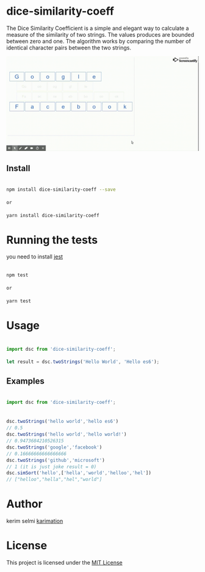 # dice-similarity-coeff

The Dice Similarity Coefficient is a simple and elegant way to calculate a measure of the similarity of two strings. 
The values produces are bounded between zero and one. 
The algorithm works by comparing the number of identical character pairs between the two strings.

<img src="screenshots/test.gif"  />


## Install

```bash

npm install dice-similarity-coeff --save

or 

yarn install dice-similarity-coeff

```

# Running the tests

you need to install <a href="https://facebook.github.io/jest/docs/en/22.1/getting-started.html">jest</a> 

```bash

npm test

or 

yarn test

```


# Usage

```js

import dsc from 'dice-similarity-coeff';

let result = dsc.twoStrings('Hello World', 'Hello es6'); 

```

## Examples

```js

import dsc from 'dice-similarity-coeff';
        

dsc.twoStrings('hello world','hello es6')
// 0.5
dsc.twoStrings('hello world','hello world!')
// 0.9473684210526315
dsc.twoStrings('google','facebook')
// 0.16666666666666666
dsc.twoStrings('github','microsoft')
// 1 (it is just joke result = 0)
dsc.simSort('hello',['hella','world','helloo','hel'])
// ["helloo","hella","hel","world"]

```


# Author

kerim selmi <a href="http://www.karimation.com">karimation</a>
# License

This project is licensed under the  <a href="LICENSE">MIT License</a>
